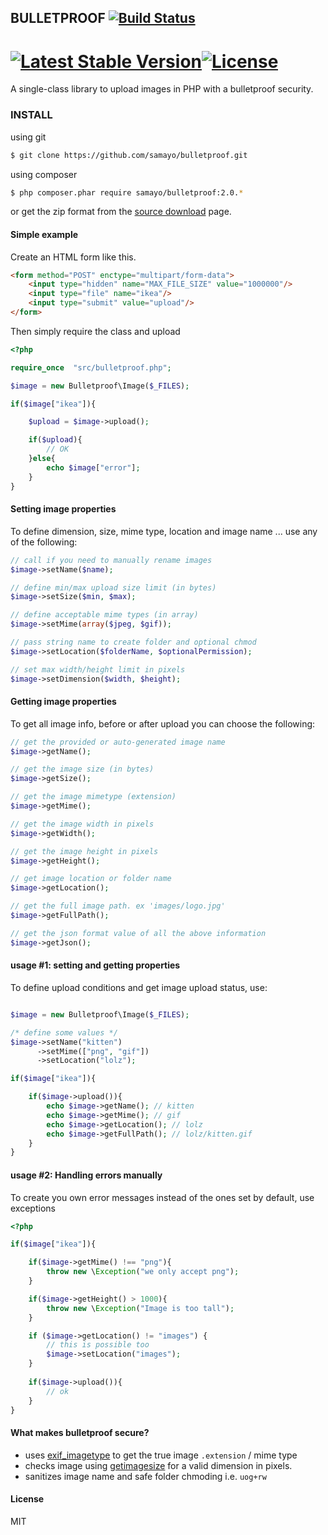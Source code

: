 ## BULLETPROOF [![Build Status](https://travis-ci.org/samayo/bulletproof.svg?branch=master)](https://travis-ci.org/samayo/bulletproof.svg?branch=master)
[![Latest Stable Version](https://poser.pugx.org/bullet-proof/image-uploader/v/stable.svg)](https://packagist.org/packages/bullet-proof/image-uploader)[![License](https://poser.pugx.org/bullet-proof/image-uploader/license.svg)](https://packagist.org/packages/bullet-proof/image-uploader)    
=======================================

A single-class library to upload images in PHP with a bulletproof security.

### INSTALL
using git
````bash
$ git clone https://github.com/samayo/bulletproof.git
````
using composer
````bash
$ php composer.phar require samayo/bulletproof:2.0.*
````
or get the zip format from the [source download][bulletproof_link] page.

#### Simple example

Create an HTML form like this. 
````html
<form method="POST" enctype="multipart/form-data">
	<input type="hidden" name="MAX_FILE_SIZE" value="1000000"/>
	<input type="file" name="ikea"/>
	<input type="submit" value="upload"/>
</form>
````
Then simply require the class and upload
````php 
<?php

require_once  "src/bulletproof.php";

$image = new Bulletproof\Image($_FILES);

if($image["ikea"]){

	$upload = $image->upload(); 

	if($upload){
		// OK
	}else{
		echo $image["error"]; 
	}
}
````
#### Setting image properties
To define dimension, size, mime type, location and image name ... use any of the following:
````php  
// call if you need to manually rename images
$image->setName($name); 

// define min/max upload size limit (in bytes) 
$image->setSize($min, $max); 

// define acceptable mime types (in array)
$image->setMime(array($jpeg, $gif));  

// pass string name to create folder and optional chmod 
$image->setLocation($folderName, $optionalPermission); 

// set max width/height limit in pixels
$image->setDimension($width, $height);  
````
#### Getting image properties
To get all image info, before or after upload you can choose the following:
````php 
// get the provided or auto-generated image name
$image->getName();

// get the image size (in bytes)
$image->getSize();

// get the image mimetype (extension)
$image->getMime();

// get the image width in pixels
$image->getWidth();

// get the image height in pixels
$image->getHeight();

// get image location or folder name
$image->getLocation();

// get the full image path. ex 'images/logo.jpg'
$image->getFullPath();

// get the json format value of all the above information
$image->getJson();
````
#### usage #1: setting and getting properties
To define upload conditions and get image upload status, use: 
````php 

$image = new Bulletproof\Image($_FILES);

/* define some values */
$image->setName("kitten")
      ->setMime(["png", "gif"])
      ->setLocation("lolz");

if($image["ikea"]){

	if($image->upload()){
		echo $image->getName(); // kitten
		echo $image->getMime(); // gif
		echo $image->getLocation(); // lolz
		echo $image->getFullPath(); // lolz/kitten.gif
	}
}
```` 
#### usage #2: Handling errors manually
To create you own error messages instead of the ones set by default, use 
exceptions
````php 
<?php  

if($image["ikea"]){

	if($image->getMime() !== "png"){
		throw new \Exception("we only accept png"); 
	}

	if($image->getHeight() > 1000){
		throw new \Exception("Image is too tall");
	}

	if ($image->getLocation() != "images") {
		// this is possible too
		$image->setLocation("images"); 
	} 
	
	if($image->upload()){
		// ok
	}
}
````
#### What makes bulletproof secure? 
* uses [exif_imagetype][exif_imagetype_link] to get the true image `.extension` / mime type
* checks image using [getimagesize][getimagesize_link] for a valid dimension in pixels.
* sanitizes image name and safe folder chmoding i.e. `uog+rw`


#### License  
MIT

[bulletproof_link]: http://github.com/samayo/bulletproof/releases
[exif_imagetype_link]: http://php.net/manual/de/function.exif-imagetype.php
[getimagesize_link]: http://php.net/manual/en/function.getimagesize.php